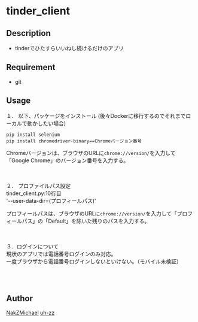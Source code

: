 tinder_client
====

## Description
- tinderでひたすらいいねし続けるだけのアプリ

## Requirement
- git

## Usage

１． 以下、パッケージをインストール
(後々Dockerに移行するのでそれまでローカルで動かしたい場合)

```
pip install selenium
pip install chromedriver-binary==Chromeバージョン番号
```
Chromeバージョンは、ブラウザのURLに`chrome://version/`を入力して「Google Chrome」のバージョン番号を入力する。  
<br/>
<br/>

２． プロファイルパス設定  
tinder_client.py:10行目  
'--user-data-dir=(プロフィールパス)'  
  
プロフィールパスは、ブラウザのURLに`chrome://version/`を入力して「プロフィールパス」の「Default」を除いた残りのパスを入力する。  
<br/>
<br/>

３．ログインについて  
現状のアプリでは電話番号ログインのみ対応。  
一度ブラウザから電話番号ログインしないといけない。（モバイル未検証）
  
<br/>
<br/>


## Author

[NakZMichael](https://github.com/NakZMichael)
[uh-zz](https://github.com/uh-zz)

